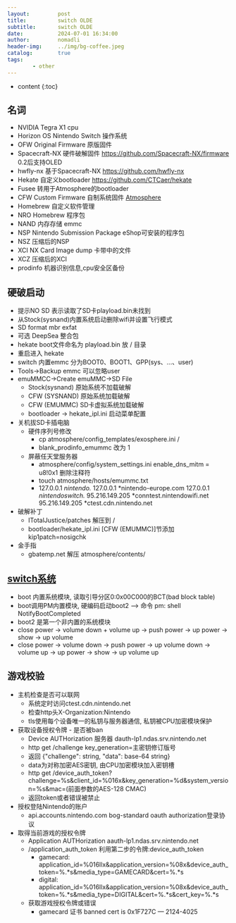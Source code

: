 ```yaml
---
layout:         post
title:          switch OLDE
subtitle:       switch OLDE
date:           2024-07-01 16:34:00
author:         nomadli
header-img:     ../img/bg-coffee.jpeg
catalog:        true
tags:
        - other
---
```


* content
{:toc}

## 名词
- NVIDIA Tegra X1   cpu
- Horizon OS        Nintendo Switch 操作系统
- OFW               Original Firmware 原版固件
- Spacecraft-NX     硬件破解固件 https://github.com/Spacecraft-NX/firmware 0.2后支持OLED
- hwfly-nx          基于Spacecraft-NX https://github.com/hwfly-nx
- Hekate            自定义bootloader https://github.com/CTCaer/hekate
- Fusee             转用于Atmosphere的bootloader
- CFW               Custom Firmware 自制系统固件 [Atmosphere](https://github.com/Atmosphere-NX/Atmosphere)
- Homebrew          自定义软件管理
- NRO               Homebrew 程序包
- NAND              内存存储 emmc
- NSP               Nintendo Submission Package eShop可安装的程序包
- NSZ               压缩后的NSP
- XCI               NX Card Image dump 卡带中的文件
- XCZ               压缩后的XCI
- prodinfo          机器识别信息,cpu安全区备份

## 硬破启动
- 提示NO SD 表示读取了SD卡playload.bin未找到
- 从Stock(sysnand)内置系统启动删除wifi并设置飞行模式
- SD format mbr exfat
- 可选 DeepSea 整合包
- hekate boot文件命名为 playload.bin 放 / 目录
- 重启进入 hekate
- switch 内置emmc 分为BOOT0、BOOT1、GPP(sys、...、user)
- Tools->Backup emmc 可以忽略user
- emuMMCC->Create emuMMC->SD File
    - Stock(sysnand) 原始系统不加载破解
    - CFW (SYSNAND) 原始系统加载破解
    - CFW (EMUMMC) SD卡虚拟系统加载破解
    - bootloader -> hekate_ipl.ini 启动菜单配置
- 关机拔SD卡插电脑
    - 硬件序列号修改
        - cp atmosphere/config_templates/exosphere.ini /
        - blank_prodinfo_emummc 改为 1
    - 屏蔽任天堂服务器
        - atmosphere/config/system_settings.ini enable_dns_mitm = u8!0x1 删除注释符
        - touch atmosphere/hosts/emummc.txt
        - 127.0.0.1 *nintendo.* 127.0.0.1 *nintendo-europe.com  127.0.0.1 *nintendoswitch.* 95.216.149.205 *conntest.nintendowifi.net 95.216.149.205 *ctest.cdn.nintendo.net
- 破解补丁
    - ITotalJustice/patches 解压到 /  
    - bootloader/hekate_ipl.ini [CFW (EMUMMC)]节添加kip1patch=nosigchk
- 金手指
    - gbatemp.net 解压 atmosphere/contents/

## [switch系统](https://switchbrew.org/wiki/xxx)
- boot 内置系统模块, 读取引导分区0:0x00C000的BCT(bad block table)
- boot调用PM内置模块, 硬编码启动boot2 --> 命令 pm: shell NotifyBootCompleted
- boot2 是第一个非内置的系统模块
- close power -> volume down + volume up -> push power -> up power -> show -> up volume 
- close power -> volume down -> push power -> up volume down -> volume up -> up power -> show -> up volume up

## 游戏校验
- 主机检查是否可以联网
    - 系统定时访问ctest.cdn.nintendo.net
    - 检查http头X-Organization:Nintendo
    - tls使用每个设备唯一的私钥与服务器通信, 私钥被CPU加密模块保护
- 获取设备授权令牌 - 是否被ban
    - Device AUTHorization 服务器 dauth-lp1.ndas.srv.nintendo.net
    - http get /challenge  key_generation=主密钥修订版号
    - 返回 {"challenge": string, "data": base-64 string} 
    - data为对称加密AES密钥, 由CPU加密模块加入密钥槽
    - http get /device_auth_token?challenge=%s&client_id=%016x&key_generation=%d&system_version=%s&mac=(前面参数的AES-128 CMAC)
    - 返回token或者错误被禁止
- 授权登陆Nintendo的账户
    - api.accounts.nintendo.com bog-standard oauth authorization登录协议
- 取得当前游戏的授权令牌
    - Application AUTHorization aauth-lp1.ndas.srv.nintendo.net
    - /application_auth_token 利用第二步的令牌:device_auth_token
        - gamecard: application_id=%016llx&application_version=%08x&device_auth_token=%.*s&media_type=GAMECARD&cert=%.*s
        - digital: application_id=%016llx&application_version=%08x&device_auth_token=%.*s&media_type=DIGITAL&cert=%.*s&cert_key=%.*s
    - 获取游戏授权令牌或错误
        - gamecard 证书 banned cert is 0x1F727C — 2124-4025
